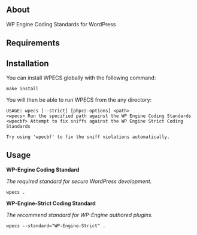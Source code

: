 ## About

WP Engine Coding Standards for WordPress

## Requirements

## Installation

You can install WPECS globally with the following command:

    make install

You will then be able to run WPECS from the any directory:

    USAGE: wpecs [--strict] [phpcs-options] <path>    
    <wpecs> Run the specified path against the WP Engine Coding Standards
    <wpecbf> Attempt to fix sniffs against the WP Engine Strict Coding Standards

    Try using 'wpecbf' to fix the sniff violations automatically.

## Usage

**WP-Engine Coding Standard**

_The required standard for secure WordPress development._

`wpecs .`

**WP-Engine-Strict Coding Standard**

_The recommend standard for WP-Engine authored plugins._

`wpecs --standard="WP-Engine-Strict" .`
